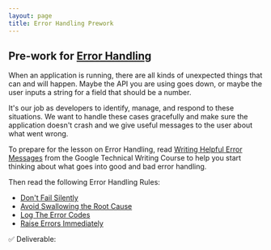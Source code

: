 ```yaml
---
layout: page
title: Error Handling Prework
---
```


## Pre-work for [Error Handling](/module5/lessons/Week1/ErrorHandling)

When an application is running, there are all kinds of unexpected things that can and will happen. Maybe the API you are using goes down, or maybe the user inputs a string for a field that should be a number.

It's our job as developers to identify, manage, and respond to these situations. We want to handle these cases gracefully and make sure the application doesn't crash and we give useful messages to the user about what went wrong.

To prepare for the lesson on Error Handling, read [Writing Helpful Error Messages](https://developers.google.com/tech-writing/error-messages) from the Google Technical Writing Course to help you start thinking about what goes into good and bad error handling.

Then read the following Error Handling Rules:
* [Don't Fail Silently](https://developers.google.com/tech-writing/error-messages/error-handling#dont_fail_silently)
* [Avoid Swallowing the Root Cause](https://developers.google.com/tech-writing/error-messages/error-handling#avoid_swallowing_the_root_cause)
* [Log The Error Codes](https://developers.google.com/tech-writing/error-messages/error-handling#log_the_error_codes)
* [Raise Errors Immediately](https://developers.google.com/tech-writing/error-messages/error-handling#raise_errors_immediately)


✅ Deliverable: 